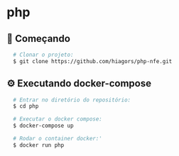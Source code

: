 # php 

## :rocket: Começando
``` bash
  # Clonar o projeto:
  $ git clone https://github.com/hiagors/php-nfe.git

```

## :gear: Executando docker-compose
```bash
  # Entrar no diretório do repositório:
  $ cd php

  # Executar o docker compose:
  $ docker-compose up

  # Rodar o container docker:'
  $ docker run php

```

